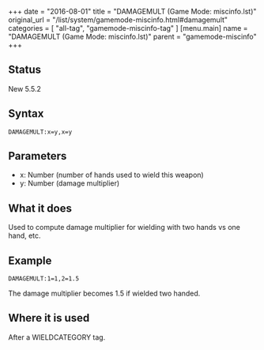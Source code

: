 +++
date = "2016-08-01"
title = "DAMAGEMULT (Game Mode: miscinfo.lst)"
original_url = "/list/system/gamemode-miscinfo.html#damagemult"
categories = [ "all-tag", "gamemode-miscinfo-tag" ]
[menu.main]
    name = "DAMAGEMULT (Game Mode: miscinfo.lst)"
    parent = "gamemode-miscinfo"
+++

## Status

New 5.5.2

## Syntax

`DAMAGEMULT:x=y,x=y`

## Parameters

-   x: Number (number of hands used to wield
    this weapon)
-   y: Number (damage multiplier)



What it does
------------

Used to compute damage multiplier for wielding with two hands vs one
hand, etc.

Example
-------

`DAMAGEMULT:1=1,2=1.5`

The damage multiplier becomes 1.5 if wielded two handed.

Where it is used
----------------

After a WIELDCATEGORY tag.

